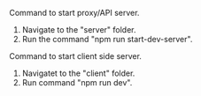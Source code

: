 Command to start proxy/API server.
1. Navigate to the "server" folder.
2. Run the command "npm run start-dev-server".


Command to start client side server.
1. Navigatet to the "client" folder.
2. Run command "npm run dev".
